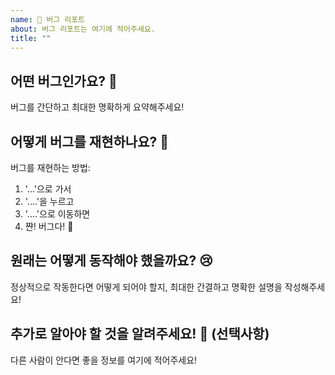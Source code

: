 ```yaml
---
name: 🐞 버그 리포트
about: 버그 리포트는 여기에 적어주세요.
title: ""
---
```


## 어떤 버그인가요? 🤯

버그를 간단하고 최대한 명확하게 요약해주세요!

## 어떻게 버그를 재현하나요? 🤔

버그를 재현하는 방법:

1. '...'으로 가서
2. '....'을 누르고
3. '....'으로 이동하면
4. 쨘! 버그다! 🤗

## 원래는 어떻게 동작해야 했을까요? 😢

정상적으로 작동한다면 어떻게 되어야 할지, 최대한 간결하고 명확한 설명을 작성해주세요!

## 추가로 알아야 할 것을 알려주세요! 🥺 (선택사항)

다른 사람이 안다면 좋을 정보를 여기에 적어주세요!
